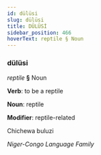 ```yaml
---
id: dülüsi
slug: dülüsi
title: DÜLÜSİ
sidebar_position: 466
hoverText: reptile § Noun
---
```


### dülüsi

*reptile* **§** Noun

**Verb**: to be a reptile

**Noun**: reptile

**Modifier**: reptile-related

Chichewa buluzi 

*Niger-Congo Language Family*